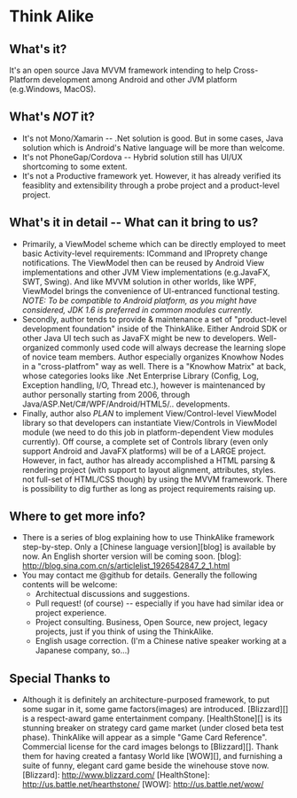 Think Alike
===========

What's it?
----------
It's an open source Java MVVM framework intending to help Cross-Platform development among Android and other JVM platform (e.g.Windows, MacOS).

What's *NOT* it?
----------------
* It's not Mono/Xamarin -- .Net solution is good. But in some cases, Java solution which is Android's Native language will be more than welcome.
* It's not PhoneGap/Cordova -- Hybrid solution still has UI/UX shortcoming to some extent.
* It's not a Productive framework yet. However, it has already verified its feasiblity and extensibility through a probe project and a product-level project.

What's it in detail -- What can it bring to us?
-----------------------------------------------
* Primarily, a ViewModel scheme which can be directly employed to meet basic Activity-level requirements: ICommand and IProprety change notifications.
  The ViewModel then can be reused by Android View implementations and other JVM View implementations (e.g.JavaFX, SWT, Swing). 
  And like MVVM solution in other worlds, like WPF, ViewModel brings the convenience of UI-entranced functional testing.
  *NOTE: To be compatible to Android platform, as you might have considered, JDK 1.6 is preferred in common modules currently.*
* Secondly, author tends to provide & maintenance a set of "product-level development foundation" inside of the ThinkAlike.
  Either Android SDK or other Java UI tech such as JavaFX might be new to developers. Well-organized commonly used code will always decrease the learning slope of novice team members. 
  Author especially organizes Knowhow Nodes in a "cross-platfrom" way as well. There is a "Knowhow Matrix" at back, whose categories looks like .Net Enterprise Library (Config, Log, Exception handling, I/O, Thread etc.), however is maintenanced by author personally starting from 2006, through Java/ASP.Net/C#/WPF/Android/HTML5/.. developments.
* Finally, author also *PLAN* to implement View/Control-level ViewModel library so that developers can instantiate View/Controls in ViewModel module (we need to do this job in platform-dependent View modules currently).
  Off course, a complete set of Controls library (even only support Android and JavaFX platforms) will be of a LARGE project. However, in fact, author has already accomplished a HTML parsing & rendering project (with support to layout alignment, attributes, styles. not full-set of HTML/CSS though) by using the MVVM framework. There is possibility to dig further as long as project requirements raising up.
  
Where to get more info?
-----------------------
* There is a series of blog explaining how to use ThinkAlike framework step-by-step.
  Only a [Chinese language version][blog] is available by now. An English shorter version will be coming soon.
  [blog]: http://blog.sina.com.cn/s/articlelist_1926542847_2_1.html
* You may contact me @github for details. Generally the following contents will be welcome: 
  * Architectual discussions and suggestions.
  * Pull request! (of course) -- especially if you have had similar idea or project experience.
  * Project consulting. Business, Open Source, new project, legacy projects, just if you think of using the ThinkAlike.
  * English usage correction. (I'm a Chinese native speaker working at a Japanese company, so...)

Special Thanks to 
-----------------------
* Although it is definitely an architecture-purposed framework, to put some sugar in it, some game factors(images) are introduced.
  [Blizzard][] is a respect-award game entertainment company. [HealthStone][] is its stunning breaker on strategy card game market (under closed beta test phase). 
  ThinkAlike will appear as a simple "Game Card Reference". Commercial license for the card images belongs to [Blizzard][]. Thank them for having created a fantasy World like [WOW][], and furnishing a suite of funny, elegant card game beside the winehouse stove now. 
  [Blizzard]: http://www.blizzard.com/
  [HealthStone]: http://us.battle.net/hearthstone/
  [WOW]: http://us.battle.net/wow/


